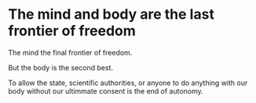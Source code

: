 # The mind and body are the last frontier of freedom

The mind the final frontier of freedom.

But the body is the second best.

To allow the state, scientific authorities, or anyone to do anything with our body without our ultimmate consent is the end of autonomy.

